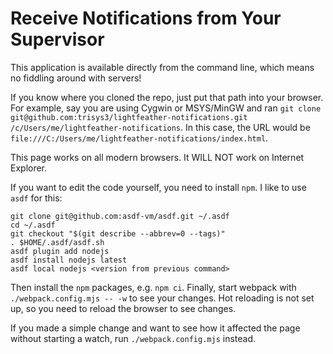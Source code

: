 # Receive Notifications from Your Supervisor

This application is available directly from the command line, which means no fiddling around with servers!

If you know where you cloned the repo, just put that path into your browser. For example, say you are using Cygwin or MSYS/MinGW and ran `git clone git@github.com:trisys3/lightfeather-notifications.git /c/Users/me/lightfeather-notifications`. In this case, the URL would be `file:///C:/Users/me/lightfeather-notifications/index.html`.

This page works on all modern browsers. It WILL NOT work on Internet Explorer.

If you want to edit the code yourself, you need to install `npm`. I like to use `asdf` for this:

```
git clone git@github.com:asdf-vm/asdf.git ~/.asdf
cd ~/.asdf
git checkout "$(git describe --abbrev=0 --tags)"
. $HOME/.asdf/asdf.sh
asdf plugin add nodejs
asdf install nodejs latest
asdf local nodejs <version from previous command>
```

Then install the `npm` packages, e.g. `npm ci`. Finally, start webpack with `./webpack.config.mjs -- -w` to see your changes. Hot reloading is not set up, so you need to reload the browser to see changes.

If you made a simple change and want to see how it affected the page without starting a watch, run `./webpack.config.mjs` instead.
